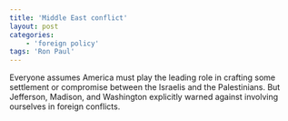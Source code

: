 ```yaml
---
title: 'Middle East conflict'
layout: post
categories:
    - 'foreign policy'
tags: 'Ron Paul'
---
```


Everyone assumes America must play the leading role in crafting some settlement or compromise between the Israelis and the Palestinians. But Jefferson, Madison, and Washington explicitly warned against involving ourselves in foreign conflicts.